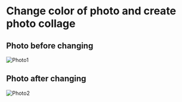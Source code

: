 # Change color of photo and create photo collage

## Photo before changing 

![Photo1](image.jpg)

## Photo after changing 

![Photo2](result1.png)
